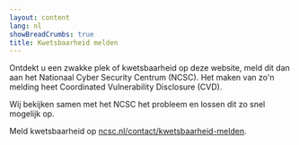 ```yaml
---
layout: content
lang: nl
showBreadCrumbs: true
title: Kwetsbaarheid melden
---
```


Ontdekt u een zwakke plek of kwetsbaarheid op deze website, meld dit dan aan het Nationaal Cyber Security Centrum (NCSC). Het maken van zo'n melding heet Coordinated Vulnerability Disclosure (CVD).

Wij bekijken samen met het NCSC het probleem en lossen dit zo snel mogelijk op.

Meld kwetsbaarheid op [ncsc.nl/contact/kwetsbaarheid-melden](https://www.ncsc.nl/contact/kwetsbaarheid-melden).
